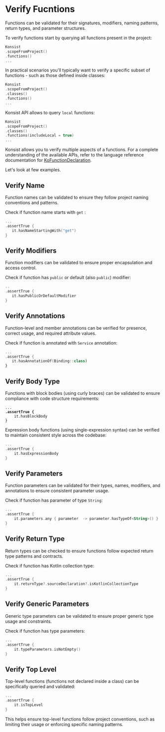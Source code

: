# Verify Fucntions

Functions can be validated for their signatures, modifiers, naming patterns, return types, and parameter structures.

To verify functions start by querying all functions present in the project:

```kotlin
Konsist
.scopeFromProject()
.functions()
...
```

In practical scenarios you'll typically want to verify a specific subset of functions - such as those defined inside classes:

```kotlin
Konsist
.scopeFromProject()
.classes()
.functions()
...
```

Konsist API allows to query `local` functions:

```kotlin
Konsist
.scopeFromProject()
.classes()
.functions(includeLocal = true)
...
```

Konsist allows you to verify multiple aspects of a functions. For a complete understanding of the available APIs, refer to the language reference documentation for [KoFunctionDeclaration](https://lemonappdev.github.io/konsist/-konsist%200.17.0/com.lemonappdev.konsist.api.declaration/-ko-function-declaration/index.html).

Let's look at few examples.

## Verify Name

Function names can be validated to ensure they follow project naming conventions and patterns.

Check if function name starts with `get` :

```kotlin
...
.assertTrue {
   it.hasNameStartingWith("get")
}
```

## Verify Modifiers

Function modifiers can be validated to ensure proper encapsulation and access control.

Check if function has `public` or default (also `public`) modifier:

```kotlin
..
.assertTrue {
   it.hasPublicOrDefaultModifier
}
```

## Verify Annotations

Function-level and member annotations can be verified for presence, correct usage, and required attribute values.

Check if function is annotated with `Service` annotation:

```kotlin
...
.assertTrue {
   it.hasAnnotationOf(Binding::class)
}
```

## **Verify Body Type**

Functions with block bodies (using curly braces) can be validated to ensure compliance with code structure requirements:

<pre class="language-kotlin"><code class="lang-kotlin">...
<strong>.assertTrue { 
</strong>    it.hasBlockBody 
}
</code></pre>

Expression body functions (using single-expression syntax) can be verified to maintain consistent style across the codebase:

```kotlin
...
.assertTrue { 
    it.hasExpressionBody 
}
```

## **Verify Parameters**

Function parameters can be validated for their types, names, modifiers, and annotations to ensure consistent parameter usage.

Check if function has parameter of type `String`:

```kotlin
...
.assertTrue { 
    it.parameters.any { parameter  -> parameter.hasTypeOf<String>() }
}
```

## **Verify Return Type**

Return types can be checked to ensure functions follow expected return type patterns and contracts.

Check if function has Kotlin collection type:

```kotlin
...
.assertTrue { 
    it.returnType?.sourceDeclaration?.isKotlinCollectionType
}
```

## **Verify Generic Parameters**

Generic type parameters can be validated to ensure proper generic type usage and constraints.

Check if function has type parameters:

```kotlin
...
.assertTrue { 
    it.typeParameters.isNotEmpty()
}
```

## **Verify Top Level**

Top-level functions (functions not declared inside a class) can be specifically queried and validated:

```kotlin
...
.assertTrue { 
    it.isTopLevel
}
```

This helps ensure top-level functions follow project conventions, such as limiting their usage or enforcing specific naming patterns.











##
